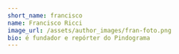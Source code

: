 ```yaml
---
short_name: francisco
name: Francisco Ricci
image_url: /assets/author_images/fran-foto.png
bio: é fundador e repórter do Pindograma
---
```

